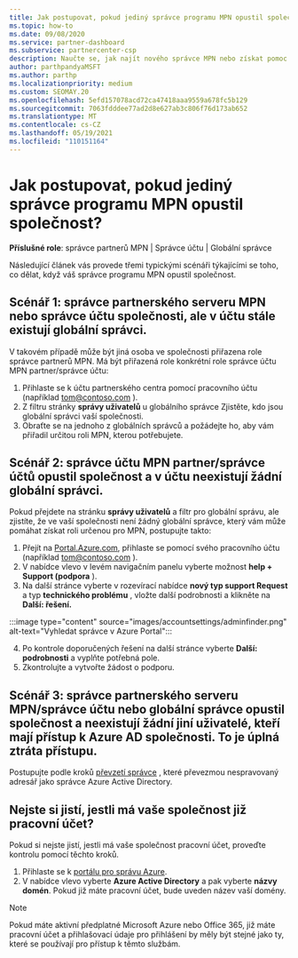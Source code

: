 ```yaml
---
title: Jak postupovat, pokud jediný správce programu MPN opustil společnost?
ms.topic: how-to
ms.date: 09/08/2020
ms.service: partner-dashboard
ms.subservice: partnercenter-csp
description: Naučte se, jak najít nového správce MPN nebo získat pomoc od globálního správce vaší společnosti. Přečtěte si také, jak přidat nového globálního správce centra partnerů.
author: parthpandyaMSFT
ms.author: parthp
ms.localizationpriority: medium
ms.custom: SEOMAY.20
ms.openlocfilehash: 5efd157078acd72ca47418aaa9559a678fc5b129
ms.sourcegitcommit: 7063fdddee77ad2d8e627ab3c806f76d173ab652
ms.translationtype: MT
ms.contentlocale: cs-CZ
ms.lasthandoff: 05/19/2021
ms.locfileid: "110151164"
---
```

# <a name="what-to-do-if-the-only-admin-for-your-mpn-program-has-left-the-company"></a>Jak postupovat, pokud jediný správce programu MPN opustil společnost?

**Příslušné role**: správce partnerů MPN | Správce účtu | Globální správce

Následující článek vás provede třemi typickými scénáři týkajícími se toho, co dělat, když váš správce programu MPN opustil společnost.

## <a name="scenario-1-mpn-partner-adminaccount-admin-has-left-the-company-but-there-are-still-global-admins-in-the-account"></a>Scénář 1: správce partnerského serveru MPN nebo správce účtu společnosti, ale v účtu stále existují globální správci.

V takovém případě může být jiná osoba ve společnosti přiřazena role správce partnerů MPN. Má být přiřazená role konkrétní role správce účtu MPN partner/správce účtu:

1. Přihlaste se k účtu partnerského centra pomocí pracovního účtu (například tom@contoso.com ).
1. Z filtru stránky **správy uživatelů** u globálního správce Zjistěte, kdo jsou globální správci vaší společnosti. 
1. Obraťte se na jednoho z globálních správců a požádejte ho, aby vám přiřadil určitou roli MPN, kterou potřebujete. 

## <a name="scenario-2-mpn-partner-adminaccount-admin-has-left-the-company-and-there-are-no-global-admins-in-the-account"></a>Scénář 2: správce účtu MPN partner/správce účtů opustil společnost a v účtu neexistují žádní globální správci. 

Pokud přejdete na stránku **správy uživatelů** a filtr pro globální správu, ale zjistíte, že ve vaší společnosti není žádný globální správce, který vám může pomáhat získat roli určenou pro MPN, postupujte takto:

1. Přejít na [Portal.Azure.com](https://ms.portal.azure.com/), přihlaste se pomocí svého pracovního účtu (například tom@contoso.com ). 
1. V nabídce vlevo v levém navigačním panelu vyberte možnost **help + Support (podpora** ).
1. Na další stránce vyberte v rozevírací nabídce **nový typ support Request** a typ **technického problému** , vložte další podrobnosti a klikněte na **Další: řešení.**

:::image type="content" source="images/accountsettings/adminfinder.png" alt-text="Vyhledat správce v Azure Portal":::

4. Po kontrole doporučených řešení na další stránce vyberte **Další: podrobnosti** a vyplňte potřebná pole.
1. Zkontrolujte a vytvořte žádost o podporu.


## <a name="scenario-3-mpn-partner-adminaccount-adminglobal-admin-has-left-the-company-and-there-are-no-other-users-who-can-access-the-companys-azure-ad-this-is-a-complete-loss-of-access"></a>Scénář 3: správce partnerského serveru MPN/správce účtu nebo globální správce opustil společnost a neexistují žádní jiní uživatelé, kteří mají přístup k Azure AD společnosti. To je úplná ztráta přístupu.

Postupujte podle kroků [převzetí správce](/azure/active-directory/users-groups-roles/domains-admin-takeover#internal-admin-takeover) , které převezmou nespravovaný adresář jako správce Azure Active Directory.

## <a name="not-sure-if-your-company-already-has-a-work-account"></a>Nejste si jistí, jestli má vaše společnost již pracovní účet?

Pokud si nejste jistí, jestli má vaše společnost pracovní účet, proveďte kontrolu pomocí těchto kroků.

1. Přihlaste se k [portálu pro správu Azure](https://ms.portal.azure.com).
2. V nabídce vlevo vyberte **Azure Active Directory** a pak vyberte **názvy domén**.
Pokud již máte pracovní účet, bude uveden název vaší domény.

>[!Note]
>Pokud máte aktivní předplatné Microsoft Azure nebo Office 365, již máte pracovní účet a přihlašovací údaje pro přihlášení by měly být stejné jako ty, které se používají pro přístup k těmto službám.